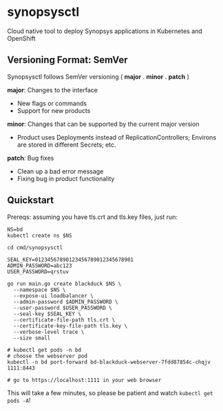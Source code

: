 # synopsysctl
Cloud native tool to deploy Synopsys applications in Kubernetes and OpenShift

## Versioning Format: SemVer

Synopsysctl follows SemVer versioning ( **major** . **minor** . **patch** )  

**major**: Changes to the interface  
* New flags or commands
* Support for new products

**minor**: Changes that can be supported by the current major version
* Product uses Deployments instead of ReplicationControllers; Environs are stored in different Secrets; etc.

**patch**: Bug fixes  
* Clean up a bad error message
* Fixing bug in product functionality

## Quickstart

Prereqs: assuming you have tls.crt and tls.key files, just run:

```
NS=bd
kubectl create ns $NS

cd cmd/synopsysctl

SEAL_KEY=01234567890123456789012345678901
ADMIN_PASSWORD=abc123
USER_PASSWORD=qrstuv

go run main.go create blackduck $NS \
  --namespace $NS \
  --expose-ui loadbalancer \
  --admin-password $ADMIN_PASSWORD \
  --user-password $USER_PASSWORD \
  --seal-key $SEAL_KEY \
  --certificate-file-path tls.crt \
  --certificate-key-file-path tls.key \
  --verbose-level trace \
  --size small
  
# kubectl get pods -n bd
# choose the webserver pod
kubectl -n bd port-forward bd-blackduck-webserver-7fdd87854c-chqjv 1111:8443

# go to https://localhost:1111 in your web browser
```

This will take a few minutes, so please be patient and watch `kubectl get pods -A`!
